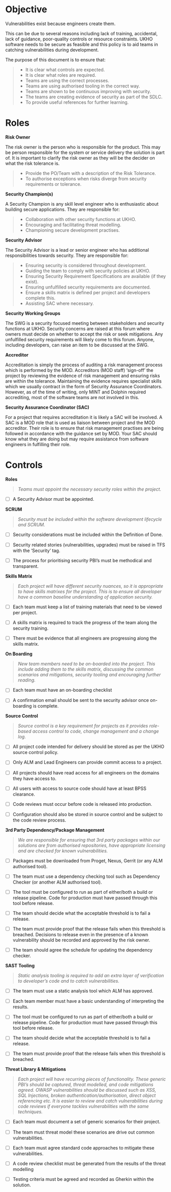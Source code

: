 # Objective

Vulnerabilities exist because engineers create them.

This can be due to several reasons including lack of training, accidental, lack of guidance, poor-quality controls or resource constraints. UKHO software needs to be secure as feasible and this policy is to aid teams in catching vulnerabilities during development.

The purpose of this document is to ensure that:

>* It is clear what controls are expected.
>* It is clear what roles are required.
>* Teams are using the correct processes.
>* Teams are using authorised tooling in the correct way.
>* Teams are shown to be continuous improving with security.
>* The teams are creating evidence of security as part of the SDLC.
>* To provide useful references for further learning.

# Roles

**Risk Owner**

The risk owner is the person who is responsible for the product. This may be person responsible for the system or service delivery the solution is part of. It is important to clarify the risk owner as they will be the decider on what the risk tolerance is.

>* Provide the PO/Team with a description of the Risk Tolerance.
>* To authorise exceptions when risks diverge from security requirements or tolerance.

**Security Champion(s)**

A Security Champion is any skill level engineer who is enthusiastic about building secure applications. They are responsible for:

>* Collaboration with other security functions at UKHO.
>* Encouraging and facilitating threat modelling.
>* Championing secure development practises.

**Security Advisor**

The Security Advisor is a lead or senior engineer who has additional responsibilities towards security. They are responsible for:

>* Ensuring security is considered throughout development.
>* Guiding the team to comply with security policies at UKHO.
>* Ensuring Security Requirement Specifications are available (if they exist).
>* Ensuring unfulfilled security requirements are documented.
>* Ensure a skills matrix is defined per project and developers complete this.
>* Assisting SAC where necessary.

**Security Working Groups**

The SWG is a security focused meeting between stakeholders and security functions at UKHO. Security concerns are raised at this forum where owners must decide on whether to accept the risk or seek mitigations. Any unfulfilled security requirements will likely come to this forum. Anyone, including developers, can raise an item to be discussed at the SWG.

**Accreditor**

Accreditation is simply the process of auditing a risk management process which is performed by the MOD. Accreditors (MOD staff) ‘sign-off’ the project by reviewing the evidence of risk management and ensuring risks are within the tolerance. Maintaining the evidence requires specialist skills which we usually contract in the form of Security Assurance Coordinators. However, as of the time of writing, only MINT and Dolphin required accrediting, most of the software teams are not involved in this.

**Security Assurance Coordinator (SAC)**

For a project that requires accreditation it is likely a SAC will be involved. A SAC is a MOD role that is used as liaison between project and the MOD accreditor. Their role is to ensure that risk management practises are being followed in accordance with the guidance set by MOD. Your SAC should know what they are doing but may require assistance from software engineers in fulfilling their role.

# Controls

**Roles**

>_Teams must appoint the necessary security roles within the project._

- [ ] A Security Advisor must be appointed.

**SCRUM**

>_Security must be included within the software development lifecycle and SCRUM._

- [ ] Security considerations must be included within the Definition of Done.

- [ ] Security related stories (vulnerabilities, upgrades) must be raised in TFS with the ‘Security’ tag.

- [ ] The process for prioritising security PBI’s must be methodical and transparent.

**Skills Matrix**

>_Each project will have different security nuances, so it is appropriate to have skills matrixes for the project. This is to ensure all developer have a common baseline understanding of application security._

- [ ] Each team must keep a list of training materials that need to be viewed per project.

- [ ] A skills matrix is required to track the progress of the team along the security training.

- [ ] There must be evidence that all engineers are progressing along the skills matrix.

**On Boarding**

>_New team members need to be on-boarded into the project. This include adding them to the skills matrix, discussing the common scenarios and mitigations, security tooling and encouraging further reading._

- [ ] Each team must have an on-boarding checklist

- [ ] A confirmation email should be sent to the security advisor once on-boarding is complete.

**Source Control**

>_Source control is a key requirement for projects as it provides role-based access control to code, change management and a change log._

- [ ] All project code intended for delivery should be stored as per the UKHO source control policy.

- [ ] Only ALM and Lead Engineers can provide commit access to a project.

- [ ] All projects should have read access for all engineers on the domains they have access to.

- [ ] All users with access to source code should have at least BPSS clearance.

- [ ] Code reviews must occur before code is released into production.

- [ ] Configuration should also be stored in source control and be subject to the code review process.

**3rd Party Dependency/Package Management**

>_We are responsible for ensuring that 3rd party packages within our solutions are from authorised repositories, have appropriate licensing and are checked for known vulnerabilities._

- [ ] Packages must be downloaded from Proget, Nexus, Gerrit (or any ALM authorised tool).

- [ ] The team must use a dependency checking tool such as Dependency Checker (or another ALM authorised tool).

- [ ] The tool must be configured to run as part of either/both a build or release pipeline. Code for production must have passed through this tool before release.

- [ ] The team should decide what the acceptable threshold is to fail a release.

- [ ] The team must provide proof that the release fails when this threshold is breached. Decisions to release even in the presence of a known vulnerability should be recorded and approved by the risk owner.

- [ ] The team should agree the schedule for updating the dependency checker.

**SAST Tooling**

>_Static analysis tooling is required to add an extra layer of verification to developer’s code and to catch vulnerabilities._

- [ ] The team must use a static analysis tool which ALM has approved.

- [ ] Each team member must have a basic understanding of interpreting the results.

- [ ] The tool must be configured to run as part of either/both a build or release pipeline. Code for production must have passed through this tool before release.

- [ ] The team should decide what the acceptable threshold is to fail a release.

- [ ] The team must provide proof that the release fails when this threshold is breached.

**Threat Library & Mitigations**

>_Each project will have recurring pieces of functionality. These generic PBI’s should be captured, threat modelled, and code mitigations agreed. OWASP vulnerabilities should be discussed such as XSS, SQL Injections, broken authentication/authorisation, direct object referencing etc. It is easier to review and catch vulnerabilities during code reviews if everyone tackles vulnerabilities with the same techniques._

- [ ] Each team must document a set of generic scenarios for their project.

- [ ] The team must threat model these scenarios are drive out common vulnerabilities.

- [ ] Each team must agree standard code approaches to mitigate these vulnerabilities.

- [ ] A code review checklist must be generated from the results of the threat modelling

- [ ] Testing criteria must be agreed and recorded as Gherkin within the solution.
